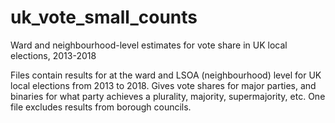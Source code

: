 # uk_vote_small_counts
Ward and neighbourhood-level estimates for vote share in UK local elections, 2013-2018

Files contain results for at the ward and LSOA (neighbourhood) level for UK local elections from 2013 to 2018. Gives vote shares for major parties, and binaries for what party achieves a plurality, majority, supermajority, etc. One file excludes results from borough councils.
